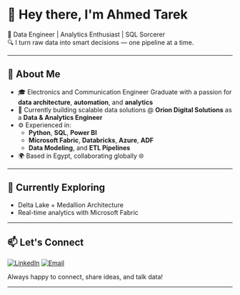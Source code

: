 # 👋 Hey there, I'm Ahmed Tarek

🚀 Data Engineer | Analytics Enthusiast | SQL Sorcerer  
🔍 I turn raw data into smart decisions — one pipeline at a time.

---

## 💼 About Me

- 🎓 Electronics and Communication Engineer Graduate with a passion for **data architecture**, **automation**, and **analytics**
- 🏢 Currently building scalable data solutions @ **Orion Digital Solutions** as a **Data & Analytics Engineer**
- ⚙️ Experienced in:
  - **Python**, **SQL**, **Power BI**
  - **Microsoft Fabric**, **Databricks**, **Azure**, **ADF**
  - **Data Modeling**, and **ETL Pipelines**
- 🌍 Based in Egypt, collaborating globally 🌐

---

## 🌱 Currently Exploring

- Delta Lake + Medallion Architecture  
- Real-time analytics with Microsoft Fabric 

---

## 📫 Let's Connect

[![LinkedIn](https://img.shields.io/badge/LinkedIn-blue?logo=linkedin)](https://www.linkedin.com/in/ahmed-tarek99/)
[![Email](https://img.shields.io/badge/Email-D14836?logo=gmail&logoColor=white)](mailto:ahmed.tarek.mohsen@hotmail.com)   

Always happy to connect, share ideas, and talk data!

---

